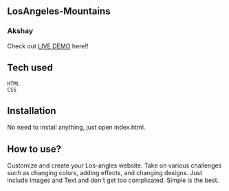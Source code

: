 ## LosAngeles-Mountains
### Akshay
Check out [LIVE DEMO](https://los-angeles-akshay.herokuapp.com/) here!!


## Tech used
```
HTML
CSS
```

## Installation
No need to install anything, just open index.html.

## How to use?
Customize and create your Los-angles website. Take on various challenges such as changing colors, adding effects, and changing designs. Just include Images and Text and don't get too complicated. Simple is the best.

